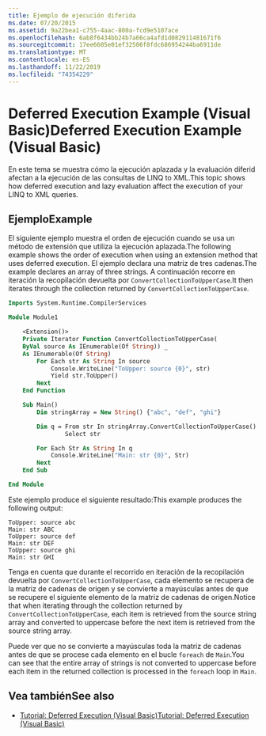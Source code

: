 ```yaml
---
title: Ejemplo de ejecución diferida
ms.date: 07/20/2015
ms.assetid: 9a22bea1-c755-4aac-800a-fcd9e5107ace
ms.openlocfilehash: 6ab8f6434bb24b7a66ca4afd1d082911481671f6
ms.sourcegitcommit: 17ee6605e01ef32506f8fdc686954244ba6911de
ms.translationtype: MT
ms.contentlocale: es-ES
ms.lasthandoff: 11/22/2019
ms.locfileid: "74354229"
---
```

# <a name="deferred-execution-example-visual-basic"></a><span data-ttu-id="14573-102">Deferred Execution Example (Visual Basic)</span><span class="sxs-lookup"><span data-stu-id="14573-102">Deferred Execution Example (Visual Basic)</span></span>

<span data-ttu-id="14573-103">En este tema se muestra cómo la ejecución aplazada y la evaluación diferid afectan a la ejecución de las consultas de LINQ to XML.</span><span class="sxs-lookup"><span data-stu-id="14573-103">This topic shows how deferred execution and lazy evaluation affect the execution of your LINQ to XML queries.</span></span>

## <a name="example"></a><span data-ttu-id="14573-104">Ejemplo</span><span class="sxs-lookup"><span data-stu-id="14573-104">Example</span></span>

<span data-ttu-id="14573-105">El siguiente ejemplo muestra el orden de ejecución cuando se usa un método de extensión que utiliza la ejecución aplazada.</span><span class="sxs-lookup"><span data-stu-id="14573-105">The following example shows the order of execution when using an extension method that uses deferred execution.</span></span> <span data-ttu-id="14573-106">El ejemplo declara una matriz de tres cadenas.</span><span class="sxs-lookup"><span data-stu-id="14573-106">The example declares an array of three strings.</span></span> <span data-ttu-id="14573-107">A continuación recorre en iteración la recopilación devuelta por `ConvertCollectionToUpperCase`.</span><span class="sxs-lookup"><span data-stu-id="14573-107">It then iterates through the collection returned by `ConvertCollectionToUpperCase`.</span></span>

```vb
Imports System.Runtime.CompilerServices

Module Module1

    <Extension()>
    Private Iterator Function ConvertCollectionToUpperCase(
    ByVal source As IEnumerable(Of String)) _
    As IEnumerable(Of String)
        For Each str As String In source
            Console.WriteLine("ToUpper: source {0}", str)
            Yield str.ToUpper()
        Next
    End Function

    Sub Main()
        Dim stringArray = New String() {"abc", "def", "ghi"}

        Dim q = From str In stringArray.ConvertCollectionToUpperCase()
                Select str

        For Each Str As String In q
            Console.WriteLine("Main: str {0}", Str)
        Next
    End Sub

End Module
```

<span data-ttu-id="14573-108">Este ejemplo produce el siguiente resultado:</span><span class="sxs-lookup"><span data-stu-id="14573-108">This example produces the following output:</span></span>

```console
ToUpper: source abc
Main: str ABC
ToUpper: source def
Main: str DEF
ToUpper: source ghi
Main: str GHI
```

<span data-ttu-id="14573-109">Tenga en cuenta que durante el recorrido en iteración de la recopilación devuelta por `ConvertCollectionToUpperCase`, cada elemento se recupera de la matriz de cadenas de origen y se convierte a mayúsculas antes de que se recupere el siguiente elemento de la matriz de cadenas de origen.</span><span class="sxs-lookup"><span data-stu-id="14573-109">Notice that when iterating through the collection returned by `ConvertCollectionToUpperCase`, each item is retrieved from the source string array and converted to uppercase before the next item is retrieved from the source string array.</span></span>

<span data-ttu-id="14573-110">Puede ver que no se convierte a mayúsculas toda la matriz de cadenas antes de que se procese cada elemento en el bucle `foreach` de `Main`.</span><span class="sxs-lookup"><span data-stu-id="14573-110">You can see that the entire array of strings is not converted to uppercase before each item in the returned collection is processed in the `foreach` loop in `Main`.</span></span>

## <a name="see-also"></a><span data-ttu-id="14573-111">Vea también</span><span class="sxs-lookup"><span data-stu-id="14573-111">See also</span></span>

- [<span data-ttu-id="14573-112">Tutorial: Deferred Execution (Visual Basic)</span><span class="sxs-lookup"><span data-stu-id="14573-112">Tutorial: Deferred Execution (Visual Basic)</span></span>](../../../../visual-basic/programming-guide/concepts/linq/tutorial-deferred-execution.md)
